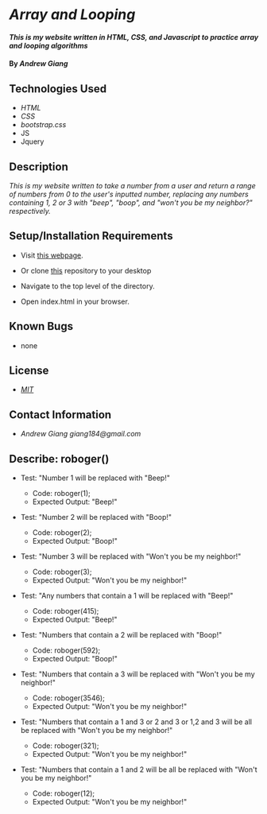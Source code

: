 # _Array and Looping_

#### _This is my website written in HTML, CSS, and Javascript to practice array and looping algorithms_

#### By _Andrew Giang_

## Technologies Used

* _HTML_
* _CSS_
* _bootstrap.css_
* JS
* Jquery

## Description

_This is my website written to take a number from a user and return a range of numbers from 0 to the user's inputted number, replacing any numbers containing 1, 2 or 3 with "beep", "boop", and "won't you be my neighbor?" respectively._

## Setup/Installation Requirements
* Visit [this webpage](https://giang184.github.io/roboger/). 

* Or clone [this]( https://github.com/giang184/roboger) repository to your desktop
* Navigate to the top level of the directory.
* Open index.html in your browser.

## Known Bugs

* none

## License

* _[MIT](https://opensource.org/licenses/MIT)_

## Contact Information

* _Andrew Giang giang184@gmail.com_

## Describe: roboger()

- Test: "Number 1 will be replaced with "Beep!"
  - Code: roboger(1);
  - Expected Output: "Beep!"

- Test: "Number 2 will be replaced with "Boop!"
  - Code: roboger(2);
  - Expected Output: "Boop!"

- Test: "Number 3 will be replaced with "Won't you be my neighbor!"
  - Code: roboger(3);
  - Expected Output: "Won't you be my neighbor!"

- Test: "Any numbers that contain a 1 will be replaced with "Beep!"
  - Code: roboger(415);
  - Expected Output: "Beep!"

- Test: "Numbers that contain a 2 will be replaced with "Boop!"
  - Code: roboger(592);
  - Expected Output: "Boop!"

- Test: "Numbers that contain a 3 will be replaced with "Won't you be my neighbor!"
  - Code: roboger(3546);
  - Expected Output: "Won't you be my neighbor!"

- Test: "Numbers that contain a 1 and 3 or 2 and 3 or 1,2 and 3 will be all be replaced with "Won't you be my neighbor!"
  - Code: roboger(321);
  - Expected Output: "Won't you be my neighbor!"  

- Test: "Numbers that contain a 1 and 2 will be all be replaced with "Won't you be my neighbor!"
  - Code: roboger(12);
  - Expected Output: "Won't you be my neighbor!"
